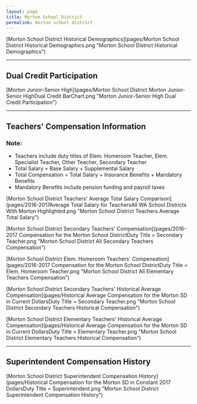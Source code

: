 ```yaml
---
layout: page
title: Morton School District
permalink: morton school district
---
```



[Morton School District Historical Demographics](pages/Morton School District Historical Demographics.png "Morton School District Historical Demographics")

___

## Dual Credit Participation

[Morton Junior-Senior High](pages/Morton School District Morton Junior-Senior HighDual Credit BarChart.png "Morton Junior-Senior High Dual Credit Participation")


___

## Teachers' Compensation Information
### Note:
- Teachers include duty titles of Elem. Homeroom Teacher, Elem. Specialist Teacher, Other Teacher, Secondary Teacher
- Total Salary = Base Salary + Supplemental Salary
- Total Compensation = Total Salary + Insurance Benefits + Mandatory Benefits
- Mandatory Benefits include pension funding and payroll taxes

[Morton School District Teachers' Average Total Salary Comparison](pages/2016-2017Average Total Salary for TeachersAll WA School Districts With Morton Highlighted.png "Morton School District Teachers Average Total Salary")

[Morton School District Secondary Teachers' Compensation](pages/2016-2017 Compensation for the Morton School DistrictDuty Title = Secondary Teacher.png "Morton School District All Secondary Teachers Compensation")

[Morton School District Elem. Homeroom Teachers' Compensation](pages/2016-2017 Compensation for the Morton School DistrictDuty Title = Elem. Homeroom Teacher.png "Morton School District All Elementary Teachers Compensation")

[Morton School District Secondary Teachers' Historical Average Compensation](pages/Historical Average Compensation for the Morton SD in Current DollarsDuty Title = Secondary Teacher.png "Morton School District Secondary Teachers Historical Compensation")

[Morton School District Elementary Teachers' Historical Average Compensation](pages/Historical Average Compensation for the Morton SD in Current DollarsDuty Title = Elementary Teacher.png "Morton School District Elementary Teachers Historical Compensation")


___

## Superintendent Compensation History

[Morton School District Superintendent Compensation History](pages/Historical Compensation for the Morton SD in Constant 2017 DollarsDuty Title = Superintendent.png "Morton School District Superintendent Compensation History")

